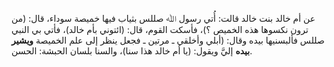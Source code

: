 عن أم خالد بنت خالد قالت: أُتي رسول ﷲ صللس بثياب فيها خميصة سوداء، قال: (من ترون نكسوها هذه الخميص ؟)، فأسكت القوم، قال: (ائتوني بأم خالد)، فأتي بي النبي صللس فألبسنيها بيده وقال: (أبلي وأخلقي ـ مرتين ـ فجعل ينظر إلى علم الخميصة **ويشير بيده** إليَّ ويقول: (يا أم خالد هذا سنا)، والسنا بلسان الحبشة: الحسن.